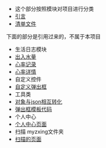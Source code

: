 * 这个部分按照模块对项目进行分类
* [引言](README.md)
* [清单文件](app/src/main/AndroidManifest.xml)




下面的部分是引用过来的，不属于本项目
* 生活日志模块
* [出入水量](app/src/main/java/com/yikang/heartmark/activity/HelpWaterActivity.java)
* [心率记录](app/src/main/java/com/yikang/heartmark/activity/HelpHeartActivity.java)
* [心率详情](app/src/main/java/com/yikang/heartmark/activity/HelpHeartInfoActivity.java)
* 自定义控件
* [自定义弹出框](app/src/main/java/com/yikang/heartmark/widget/MyDialog.java)
* 工具类
* [对象与json相互转化](app/src/main/java/com/yuzhi/framework/util/JsonUtil.java)
* [弹出框模板代码](resource/弹出框模板代码.md)
* 个人中心
* [个人中心页面](app/src/main/java/com/yikang/heartmark/activity/MainSetActivity.java)
* 扫描 myzxing文件夹
* [扫描的页面](app/src/main/java/com/yikang/heartmark/myzxing/CaptureActivity/CaptureActivity.java)



